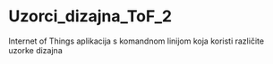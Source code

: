 # Uzorci_dizajna_ToF_2
Internet of Things aplikacija s komandnom linijom koja koristi različite uzorke dizajna
